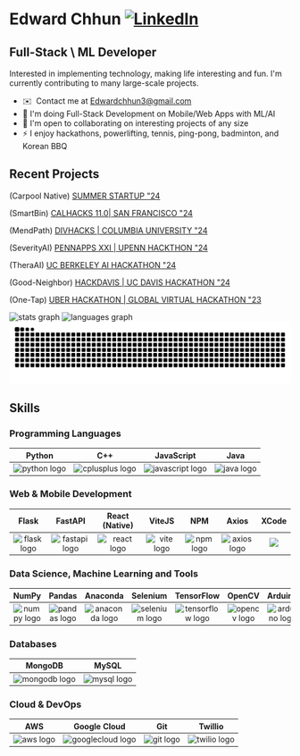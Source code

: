 Edward Chhun [![LinkedIn](https://img.shields.io/badge/linkedin-%230077B5.svg?style=for-the-badge&logo=linkedin&logoColor=white)](https://www.linkedin.com/in/edwardchhun3)
=============================

Full-Stack \ ML Developer
---------------------------------

Interested in implementing technology, making life interesting and fun. I'm currently contributing to many large-scale projects. 

* ✉️  Contact me at [Edwardchhun3@gmail.com](mailto:Edwardchhun3@gmail.com)
* 🧠 I'm doing Full-Stack Development on Mobile/Web Apps with ML/AI
* 🤝 I'm open to collaborating on interesting projects of any size
* ⚡ I enjoy hackathons, powerlifting, tennis, ping-pong, badminton, and Korean BBQ

## Recent Projects

(Carpool Native)
[SUMMER STARTUP "24](https://github.com/EdwardChhun/carpoolNative/tree/main)

(SmartBin)
[CALHACKS 11.0| SAN FRANCISCO "24](https://github.com/jdsantelicesl/SmartBin/tree/main)

(MendPath)
[DIVHACKS | COLUMBIA UNIVERSITY "24](https://github.com/MendPath/MendPath)

(SeverityAI)
[PENNAPPS XXI | UPENN HACKTHON "24](https://github.com/EdwardChhun/SeverityAI)

(TheraAI)
[UC BERKELEY AI HACKATHON "24](https://github.com/EdwardChhun/TheraAI)

(Good-Neighbor)
[HACKDAVIS | UC DAVIS HACKATHON "24](https://github.com/EdwardChhun/Good-Neighbor/tree/main)

(One-Tap)
[UBER HACKATHON | GLOBAL VIRTUAL HACKATHON "23](https://github.com/EdwardChhun/Uber-Hackathon-Project)

<div align="left">
  <img src="https://github-readme-stats.vercel.app/api?username=edwardchhun&hide_title=false&hide_rank=false&show_icons=true&include_all_commits=true&count_private=true&disable_animations=false&theme=dracula&locale=en&hide_border=false" height="150" alt="stats graph"  />
  <img src="https://github-readme-stats.vercel.app/api/top-langs?username=edwardchhun&locale=en&hide_title=false&layout=compact&card_width=320&langs_count=5&theme=dracula&hide_border=false" height="150" alt="languages graph"  />
</div>

<img src="https://raw.githubusercontent.com/edwardchhun/edwardchhun/output/snake.svg" alt="Snake animation" />

## Skills

### Programming Languages
| Python | C++ | JavaScript | Java |
|:------:|:---:|:----------:|:----:|
| <img src="https://cdn.jsdelivr.net/gh/devicons/devicon/icons/python/python-original.svg" height="40" alt="python logo"/> | <img src="https://cdn.jsdelivr.net/gh/devicons/devicon/icons/cplusplus/cplusplus-original.svg" height="40" alt="cplusplus logo"/> | <img src="https://cdn.jsdelivr.net/gh/devicons/devicon/icons/javascript/javascript-original.svg" height="40" alt="javascript logo"/> | <img src="https://cdn.jsdelivr.net/gh/devicons/devicon/icons/java/java-original.svg" height="40" alt="java logo"/> 

### Web & Mobile Development
| Flask | FastAPI | React (Native) | ViteJS | NPM | Axios | XCode |
|:-----:|:-------:|:--------------:|:----:|:---:|:-----:|:-----:|
| <img src="https://cdn.jsdelivr.net/gh/devicons/devicon/icons/flask/flask-original-wordmark.svg" height="40" alt="flask logo"/> | <img src="https://cdn.jsdelivr.net/gh/devicons/devicon/icons/fastapi/fastapi-original.svg" height="40" alt="fastapi logo"/> | <img src="https://cdn.jsdelivr.net/gh/devicons/devicon/icons/react/react-original.svg" height="40" alt="react logo"/> | <img src="https://cdn.jsdelivr.net/gh/devicons/devicon/icons/vitejs/vitejs-original.svg" height="40" alt="vite logo"/> | <img src="https://cdn.jsdelivr.net/gh/devicons/devicon/icons/npm/npm-original-wordmark.svg" height="40" alt="npm logo"/> | <img src="https://cdn.jsdelivr.net/gh/devicons/devicon/icons/axios/axios-plain.svg" height="40" alt="axios logo"/> | <img src="https://cdn.jsdelivr.net/gh/devicons/devicon/icons/xcode/xcode-plain.svg"/>

### Data Science, Machine Learning and Tools
| NumPy | Pandas | Anaconda | Selenium | TensorFlow | OpenCV | Arduino |
|:-----:|:------:|:--------:|:--------:|:----------:|:------:|:-------:|
| <img src="https://cdn.jsdelivr.net/gh/devicons/devicon/icons/numpy/numpy-original.svg" height="40" alt="numpy logo"/> | <img src="https://cdn.jsdelivr.net/gh/devicons/devicon/icons/pandas/pandas-original.svg" height="40" alt="pandas logo"/> | <img src="https://cdn.jsdelivr.net/gh/devicons/devicon/icons/anaconda/anaconda-original.svg" height="40" alt="anaconda logo"/> | <img src="https://cdn.jsdelivr.net/gh/devicons/devicon/icons/selenium/selenium-original.svg" height="40" alt="selenium logo"/> | <img src="https://cdn.jsdelivr.net/gh/devicons/devicon/icons/tensorflow/tensorflow-original.svg" height="40" alt="tensorflow logo"/> | <img src="https://cdn.jsdelivr.net/gh/devicons/devicon/icons/opencv/opencv-original.svg" height="40" alt="opencv logo"/> | <img src="https://cdn.jsdelivr.net/gh/devicons/devicon/icons/arduino/arduino-original.svg" height="40" alt="arduino logo"/>

### Databases
| MongoDB | MySQL |
|:-------:|:-----:|
| <img src="https://cdn.jsdelivr.net/gh/devicons/devicon/icons/mongodb/mongodb-original.svg" height="40" alt="mongodb logo"/> | <img src="https://cdn.jsdelivr.net/gh/devicons/devicon/icons/mysql/mysql-original.svg" height="40" alt="mysql logo"/> |

### Cloud & DevOps
| AWS | Google Cloud | Git | Twillio |
|:---:|:------------:|:---:|:-------:|
| <img src="https://cdn.jsdelivr.net/gh/devicons/devicon/icons/amazonwebservices/amazonwebservices-plain-wordmark.svg" height="40" alt="aws logo"/> | <img src="https://cdn.jsdelivr.net/gh/devicons/devicon/icons/googlecloud/googlecloud-original.svg" height="40" alt="googlecloud logo"/> | <img src="https://cdn.jsdelivr.net/gh/devicons/devicon/icons/git/git-original.svg" height="40" alt="git logo"/> | <img src="https://www.vectorlogo.zone/logos/twilio/twilio-icon.svg" height="40" alt="twilio logo"/> 
